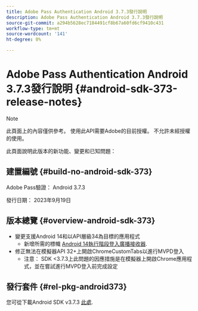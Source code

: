 ```yaml
---
title: Adobe Pass Authentication Android 3.7.3發行說明
description: Adobe Pass Authentication Android 3.7.3發行說明
source-git-commit: a294b5628ec7184491cf8b67a60fd6cf9410c431
workflow-type: tm+mt
source-wordcount: '141'
ht-degree: 0%

---
```


# Adobe Pass Authentication Android 3.7.3發行說明 {#android-sdk-373-release-notes}

>[!NOTE]
>
>此頁面上的內容僅供參考。 使用此API需要Adobe的目前授權。 不允許未經授權的使用。

此頁面說明此版本的新功能、變更和已知問題：

## 建置編號 {#build-no-android-sdk-373}

Adobe Pass驗證： Android 3.7.3

發行日期： 2023年9月19日



## 版本總覽 {#overview-android-sdk-373}

* 變更支援Android 14和以API層級34為目標的應用程式
   * 新增所需的標幟 [Android 14執行階段登入廣播接收器](https://developer.android.com/about/versions/14/behavior-changes-14#runtime-receivers-exported).
* 修正無法在模擬器API 32+上開啟ChromeCustomTabs以進行MVPD登入
   * 注意： SDK &lt;3.7.3上此問題的因應措施是在模擬器上開啟Chrome應用程式，並在嘗試進行MVPD登入前完成設定


## 發行套件 {#rel-pkg-android373}

您可從下載Android SDK v3.7.3 [此處](https://tve.zendesk.com/hc/en-us/articles/204963219-Android-Native-AccessEnabler-Library).

